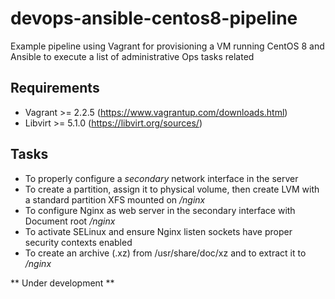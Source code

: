 # devops-ansible-centos8-pipeline
Example pipeline using Vagrant for provisioning a VM running CentOS 8 and Ansible to execute a list of administrative Ops tasks related

## Requirements
- Vagrant >= 2.2.5 (https://www.vagrantup.com/downloads.html)
- Libvirt >= 5.1.0 (https://libvirt.org/sources/)

## Tasks
- To properly configure a *secondary* network interface in the server
- To create a partition, assign it to physical volume, then create LVM with a standard partition XFS mounted on */nginx*
- To configure Nginx as web server in the secondary interface with Document root */nginx*
- To activate SELinux and ensure Nginx listen sockets have proper security contexts enabled
- To create an archive (.xz) from /usr/share/doc/xz and to extract it to */nginx* 


** Under development **
